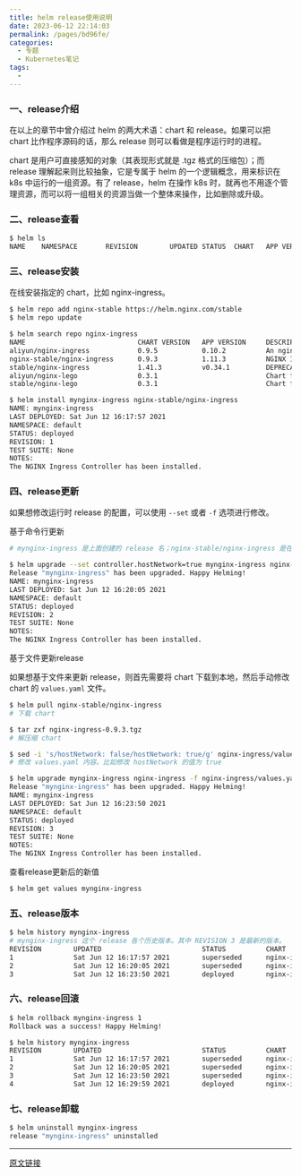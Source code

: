 ```yaml
---
title: helm release使用说明
date: 2023-06-12 22:14:03
permalink: /pages/bd96fe/
categories:
  - 专题
  - Kubernetes笔记
tags:
  - 
---
```


### 一、release介绍

在以上的章节中曾介绍过 helm 的两大术语：chart 和 release。如果可以把 chart 比作程序源码的话，那么 release 则可以看做是程序运行时的进程。

chart 是用户可直接感知的对象（其表现形式就是 .tgz 格式的压缩包）；而 release 理解起来则比较抽象，它是专属于 helm 的一个逻辑概念，用来标识在 k8s 中运行的一组资源。有了 release，helm 在操作 k8s 时，就再也不用逐个管理资源，而可以将一组相关的资源当做一个整体来操作，比如删除或升级。

### 二、release查看

```bash
$ helm ls
NAME    NAMESPACE       REVISION        UPDATED STATUS  CHART   APP VERSION
```

### 三、release安装

在线安装指定的 chart，比如 nginx-ingress。

```bash
$ helm repo add nginx-stable https://helm.nginx.com/stable
$ helm repo update

$ helm search repo nginx-ingress
NAME                            CHART VERSION   APP VERSION     DESCRIPTION
aliyun/nginx-ingress            0.9.5           0.10.2          An nginx Ingress controller that uses ConfigMap...
nginx-stable/nginx-ingress      0.9.3           1.11.3          NGINX Ingress Controller
stable/nginx-ingress            1.41.3          v0.34.1         DEPRECATED! An nginx Ingress controller that us...
aliyun/nginx-lego               0.3.1                           Chart for nginx-ingress-controller and kube-lego
stable/nginx-lego               0.3.1                           Chart for nginx-ingress-controller and kube-lego

$ helm install mynginx-ingress nginx-stable/nginx-ingress
NAME: mynginx-ingress
LAST DEPLOYED: Sat Jun 12 16:17:57 2021
NAMESPACE: default
STATUS: deployed
REVISION: 1
TEST SUITE: None
NOTES:
The NGINX Ingress Controller has been installed.
```

### 四、release更新

如果想修改运行时 release 的配置，可以使用 `--set` 或者 `-f` 选项进行修改。

基于命令行更新

```bash
# mynginx-ingress 是上面创建的 release 名；nginx-stable/nginx-ingress 是在线 chart 名

$ helm upgrade --set controller.hostNetwork=true mynginx-ingress nginx-stable/nginx-ingress
Release "mynginx-ingress" has been upgraded. Happy Helming!
NAME: mynginx-ingress
LAST DEPLOYED: Sat Jun 12 16:20:05 2021
NAMESPACE: default
STATUS: deployed
REVISION: 2
TEST SUITE: None
NOTES:
The NGINX Ingress Controller has been installed.
```

基于文件更新release

如果想基于文件来更新 release，则首先需要将 chart 下载到本地，然后手动修改 chart 的 `values.yaml` 文件。

```bash
$ helm pull nginx-stable/nginx-ingress
# 下载 chart

$ tar zxf nginx-ingress-0.9.3.tgz
# 解压缩 chart

$ sed -i 's/hostNetwork: false/hostNetwork: true/g' nginx-ingress/values.yaml
# 修改 values.yaml 内容。比如修改 hostNetwork 的值为 true

$ helm upgrade mynginx-ingress nginx-ingress -f nginx-ingress/values.yaml
Release "mynginx-ingress" has been upgraded. Happy Helming!
NAME: mynginx-ingress
LAST DEPLOYED: Sat Jun 12 16:23:50 2021
NAMESPACE: default
STATUS: deployed
REVISION: 3
TEST SUITE: None
NOTES:
The NGINX Ingress Controller has been installed.
```

查看release更新后的新值

```bash
$ helm get values mynginx-ingress
```

### 五、release版本

```bash
$ helm history mynginx-ingress
# mynginx-ingress 这个 release 各个历史版本。其中 REVISION 3 是最新的版本。
REVISION        UPDATED                         STATUS          CHART                   APP VERSION     DESCRIPTION
1               Sat Jun 12 16:17:57 2021        superseded      nginx-ingress-0.9.3     1.11.3          Install complete
2               Sat Jun 12 16:20:05 2021        superseded      nginx-ingress-0.9.3     1.11.3          Upgrade complete
3               Sat Jun 12 16:23:50 2021        deployed        nginx-ingress-0.9.3     1.11.3          Upgrade complete
```

### 六、release回滚

```bash
$ helm rollback mynginx-ingress 1
Rollback was a success! Happy Helming!

$ helm history mynginx-ingress
REVISION        UPDATED                         STATUS          CHART                   APP VERSION     DESCRIPTION
1               Sat Jun 12 16:17:57 2021        superseded      nginx-ingress-0.9.3     1.11.3          Install complete
2               Sat Jun 12 16:20:05 2021        superseded      nginx-ingress-0.9.3     1.11.3          Upgrade complete
3               Sat Jun 12 16:23:50 2021        superseded      nginx-ingress-0.9.3     1.11.3          Upgrade complete
4               Sat Jun 12 16:29:59 2021        deployed        nginx-ingress-0.9.3     1.11.3          Rollback to 1
```

### 七、release卸载

```bash
$ helm uninstall mynginx-ingress
release "mynginx-ingress" uninstalled
```

---

[原文链接](https://www.cnblogs.com/lvzhenjiang/p/14878530.html)
